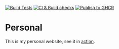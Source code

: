 [![Build Tests](https://github.com/jordojordo/personal/actions/workflows/run-tests.yml/badge.svg)](https://github.com/jordojordo/personal/actions/workflows/run-tests.yml) [![CI & Build checks](https://github.com/jordojordo/personal/actions/workflows/tests.yaml/badge.svg)](https://github.com/jordojordo/personal/actions/workflows/ci-tests.yaml) [![Publish to GHCR](https://github.com/jordojordo/personal/actions/workflows/build-container.yml/badge.svg)](https://github.com/jordojordo/personal/actions/workflows/release-container.yaml)

# Personal

This is my personal website, see it in [action](https://jordonleach.dev).
